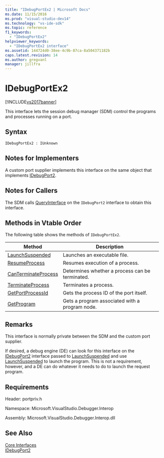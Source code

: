 ```yaml
---
title: "IDebugPortEx2 | Microsoft Docs"
ms.date: 11/15/2016
ms.prod: "visual-studio-dev14"
ms.technology: "vs-ide-sdk"
ms.topic: reference
f1_keywords: 
  - "IDebugPortEx2"
helpviewer_keywords: 
  - "IDebugPortEx2 interface"
ms.assetid: 144724d0-38ee-4c9b-87ca-8a504371182b
caps.latest.revision: 14
ms.author: gregvanl
manager: jillfra
---
```

# IDebugPortEx2
[!INCLUDE[vs2017banner](../../../includes/vs2017banner.md)]

This interface lets the session debug manager (SDM) control the programs and processes running on a port.  
  
## Syntax  
  
```  
IDebugPortEx2 : IUnknown  
```  
  
## Notes for Implementers  
 A custom port supplier implements this interface on the same object that implements [IDebugPort2](../../../extensibility/debugger/reference/idebugport2.md).  
  
## Notes for Callers  
 The SDM calls [QueryInterface](https://msdn.microsoft.com/library/62fce95e-aafa-4187-b50b-e6611b74c3b3) on the `IDebugPort2` interface to obtain this interface.  
  
## Methods in Vtable Order  
 The following table shows the methods of `IDebugPortEx2`.  
  
|Method|Description|  
|------------|-----------------|  
|[LaunchSuspended](../../../extensibility/debugger/reference/idebugportex2-launchsuspended.md)|Launches an executable file.|  
|[ResumeProcess](../../../extensibility/debugger/reference/idebugportex2-resumeprocess.md)|Resumes execution of a process.|  
|[CanTerminateProcess](../../../extensibility/debugger/reference/idebugportex2-canterminateprocess.md)|Determines whether a process can be terminated.|  
|[TerminateProcess](../../../extensibility/debugger/reference/idebugportex2-terminateprocess.md)|Terminates a process.|  
|[GetPortProcessId](../../../extensibility/debugger/reference/idebugportex2-getportprocessid.md)|Gets the process ID of the port itself.|  
|[GetProgram](../../../extensibility/debugger/reference/idebugportex2-getprogram.md)|Gets a program associated with a program node.|  
  
## Remarks  
 This interface is normally private between the SDM and the custom port supplier.  
  
 If desired, a debug engine (DE) can look for this interface on the [IDebugPort2](../../../extensibility/debugger/reference/idebugport2.md) interface passed to [LaunchSuspended](../../../extensibility/debugger/reference/idebugenginelaunch2-launchsuspended.md) and use [LaunchSuspended](../../../extensibility/debugger/reference/idebugportex2-launchsuspended.md) to launch the program. This is not a requirement, however, and a DE can do whatever it needs to do to launch the request program.  
  
## Requirements  
 Header: portpriv.h  
  
 Namespace: Microsoft.VisualStudio.Debugger.Interop  
  
 Assembly: Microsoft.VisualStudio.Debugger.Interop.dll  
  
## See Also  
 [Core Interfaces](../../../extensibility/debugger/reference/core-interfaces.md)   
 [IDebugPort2](../../../extensibility/debugger/reference/idebugport2.md)

